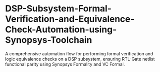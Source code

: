 # DSP-Subsystem-Formal-Verification-and-Equivalence-Check-Automation-using-Synopsys-Toolchain
A comprehensive automation flow for performing formal verification and logic equivalence checks on a DSP subsystem, ensuring RTL-Gate netlist functional parity using Synopsys Formality and VC Formal.
